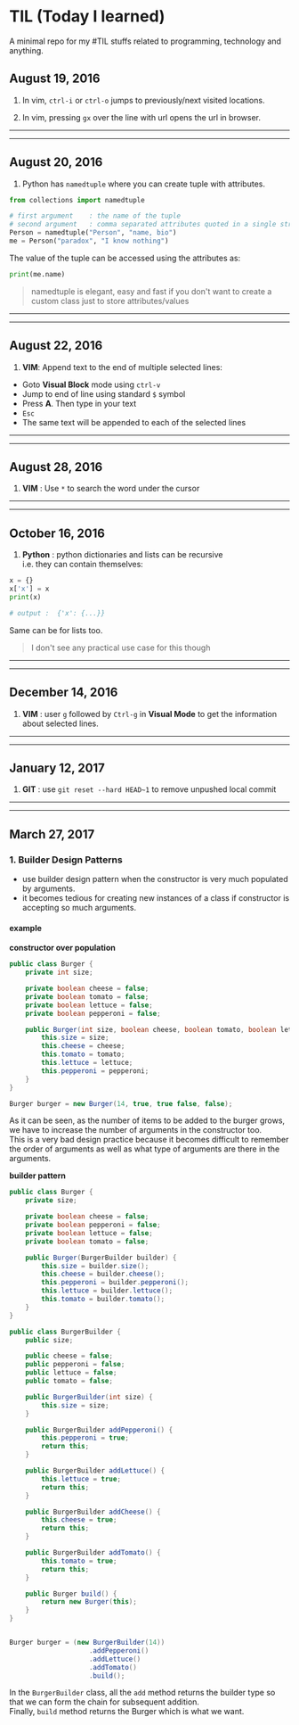 # TIL (Today I learned)
A minimal repo for my #TIL stuffs related to programming, technology and anything.

## August 19, 2016
1. In vim, `ctrl-i` or `ctrl-o` jumps to previously/next visited locations.  

2. In vim, pressing `gx` over the line with url opens the url in browser.

-------------------
-------------------

## August 20, 2016
1. Python has `namedtuple` where you can create tuple with attributes.  

```python
from collections import namedtuple

# first argument    : the name of the tuple
# second argument   : comma separated attributes quoted in a single string 
Person = namedtuple("Person", "name, bio")
me = Person("paradox", "I know nothing")
```

The value of the tuple can be accessed using the attributes as:

```python
print(me.name)
```

> namedtuple is elegant, easy and fast if you don't want to create a custom class just to store attributes/values

-------------------
-------------------

## August 22, 2016
1. **VIM**: Append text to the end of multiple selected lines:

- Goto **Visual Block** mode using `ctrl-v`
- Jump to end of line using standard `$` symbol
- Press **A**. Then type in your text
- `Esc`
- The same text will be appended to each of the selected lines

-------------------
-------------------

## August 28, 2016
1. **VIM** : Use `*` to search the word under the cursor

-------------------
-------------------

## October 16, 2016
1. **Python** : python dictionaries and lists can be recursive  
    i.e. they can contain themselves:

```python
x = {}
x['x'] = x
print(x)

# output :  {'x': {...}}
```

Same can be for lists too.
> I don't see any practical use case for this though

-------------------
-------------------


## December 14, 2016

1. **VIM** : user `g` followed by `Ctrl-g` in **Visual Mode**  to get the information about selected lines.


------------
-----------

## January 12, 2017

1. **GIT** : use `git reset --hard HEAD~1` to remove unpushed local commit

------------
-----------

## March 27, 2017

### 1. Builder Design Patterns
- use builder design pattern when the constructor is very much populated by arguments.
- it becomes tedious for creating new instances of a class if constructor is accepting so much arguments.

#### example

**constructor over population**

```java
public class Burger {
    private int size;

    private boolean cheese = false;
    private boolean tomato = false;
    private boolean lettuce = false;
    private boolean pepperoni = false;

    public Burger(int size, boolean cheese, boolean tomato, boolean lettuce, boolean pepperoni) {
        this.size = size;
        this.cheese = cheese;
        this.tomato = tomato;
        this.lettuce = lettuce;
        this.pepperoni = pepperoni;
    }
}

Burger burger = new Burger(14, true, true false, false);
```

As it can be seen, as the number of items to be added to the burger grows, we have to increase the number of arguments in the constructor
too.  
This is a very bad design practice because it becomes difficult to remember the order of arguments as well as what type of arguments
are there in the arguments.

**builder pattern**

```java
public class Burger {
    private size;

    private boolean cheese = false;
    private boolean pepperoni = false;
    private boolean lettuce = false;
    private boolean tomato = false;

    public Burger(BurgerBuilder builder) {
        this.size = builder.size();
        this.cheese = builder.cheese();
        this.pepperoni = builder.pepperoni();
        this.lettuce = builder.lettuce();
        this.tomato = builder.tomato();
    }
}

public class BurgerBuilder {
    public size;

    public cheese = false;
    public pepperoni = false;
    public lettuce = false;
    public tomato = false;

    public BurgerBuilder(int size) {
        this.size = size;
    }

    public BurgerBuilder addPepperoni() {
        this.pepperoni = true;
        return this;
    }

    public BurgerBuilder addLettuce() {
        this.lettuce = true;
        return this;
    }

    public BurgerBuilder addCheese() {
        this.cheese = true;
        return this;
    }

    public BurgerBuilder addTomato() {
        this.tomato = true;
        return this;
    }

    public Burger build() {
        return new Burger(this);
    }
}


Burger burger = (new BurgerBuilder(14))
                    .addPepperoni()
                    .addLettuce()
                    .addTomato()
                    .build();

```

In the `BurgerBuilder` class, all the `add` method returns the builder type so that we can form the chain for subsequent addition.  
Finally, `build` method returns the Burger which is what we want.
